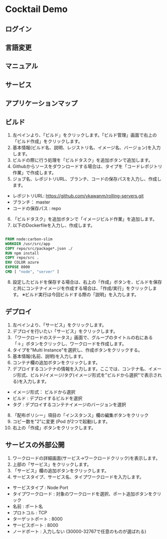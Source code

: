 # Cocktail Demo
## ログイン
## 言語変更
## マニュアル
## サービス
## アプリケーションマップ
## ビルド
1. 左ペインより、「ビルド」をクリックします。「ビルド管理」画面で右上の「ビルド作成」をクリックします。
2. 基本情報(ビルド名、説明、レジストリ名、イメージ名、バージョン)を入力します。
3. ビルドの際に行う処理を「ビルドタスク」を追加ボタンで追加します。
4. Githubからソースをダウンロードする場合は、タイプを「コードレポジトリ作業」で作成します。
5. ジョブ名、レポジトリURL、ブランチ、コードの保存パスを入力し、作成します。
- レポジトリURL: https://github.com/ykawanm/rolling-servers.git
- ブランチ： master
- コードの保存パス : repo
6. 「ビルドタスク」を追加ボタンで「イメージビルド作業」を追加します。
7. 以下のDockerfileを入力し、作成します。
```dockerfile

FROM node:carbon-slim
WORKDIR /usr/src/app
COPY repo/src/package*.json ./
RUN npm install
COPY repo/src .
ENV COLOR azure
EXPOSE 8000
CMD [ "node", "server" ]
```
8. 設定したビルドを保存する場合は、右上の「作成」ボタンを、ビルドを保存と共にコンテナイメージを作成する場合は、「作成/実行」をクリックします。
※ビルド実行は今回ビルドする際の「説明」を入力します。
## デプロイ
1. 左ペインより、「サービス」をクリックします。
2. デプロイを行いたい「サービス」をクリックします。
3. 「ワークロードのステータス」画面で、グループのタイトルの右にある「＋」ボタンをクリックし、ワークロードを作成します。
4. タイプを"Multi Instance"を選択し、作成ボタンをクリックする。
5. 基本情報(名前、説明)を入力します。
6. コンテナ欄の追加ボタンをクリックします。
7. デプロイするコンテナの情報を入力します。ここでは、コンテナ名、イメージ形式、ビルド/イメージ/タグ(イメージ形式を"ビルドから選択"で表示される)を入力します。
- イメージ形式： ビルドから選択
- ビルド : デプロイするビルドを選択
- タグ : デプロイするコンテナイメージのバージョンを選択
8. 「配布ポリシー」項目の「インスタンス」欄の編集ボタンをクリック
9. コピー数を"2"に変更 (Pod が2つで起動)します。
10. 右上の「作成」ボタンをクリックします。
## サービスの外部公開
1. ワークロードの詳細画面(サービス->ワークロードクリック)を表示します。
2. 上部の「サービス」をクリックします。
3. 「サービス」欄の追加ボタンをクリックします。
4. サービスタイプ、サービス名、タイプワークロードを入力します。
- サービスタイプ : Node Port
- タイプワークロード : 対象のワークロードを選択、ポート追加ボタンをクリック
- 名前 : ポート名
- プロトコル : TCP
- ターゲットポート : 8000
- サービスポート : 8000
- ノードポート : 入力しない (30000-32767で任意のものが選ばれる)
